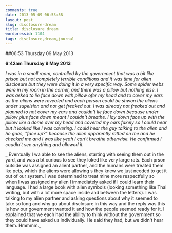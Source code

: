 ```yaml
---
comments: true
date: 2013-05-09 06:53:58
layout: post
slug: disclosure-dream
title: disclosure dream
wordpressid: 1104
tags: disclosure,dream,journal
---
```


##06:53 Thursday 09 May 2013

**6:42am Thursday 9 May 2013**

_I was in a small room, controlled by the government that was a bit like prison but not completely terrible conditions and it was time for alien disclosure but they were doing it in a very specific way. Some spider webs were in my room in the corner, and there was a pillow but nothing else. I was asked to lie face down with pillow ofer my head and to cover my ears as the aliens were revealed and each person could be shwon the aliens under supeision and not get freaked out. I was already not freaked out and planned to not cover my ears and couldn't lie face down because under pillow plus face down meant I couldn't breathe. I lay down face up with the pillow like a dome over my head and covered my ears fakely so I could hear but it looked like I was covering. I could hear the guy talking to the alien and he goes, "face up?" because the alien apparently ratted on me and he checked me and I was like yeah I can't breathe otherwise. He confirmed I coudln't see anything and allowed it._

_
Eventually I wa able to see the aliens, starting with seeing them out in the yard, and was a bt curious to see they loked like very large rats. Each prson outside was assigned an alient partner, and the humans were treated them ike pets, which the aliens were allowing s they knew we just needed to get it out of our system. I was determined to treat mine more respectfully so when I was assigned my alien I immediately asked if I could learn their language. I had a large book with alien symbols (looking something like Thai writing, but with a lot more space inside and between the letters). I was talking to my alien partner and asking questions about why it seemed to take so long and why go about disclosure in this way and the reply was this is how our government wanted it and how the people seemed ready for it. I explained that we each had the ability to think without the government so they could have asked us individually. He said they had, but we didn't hear them. Hmmmm._

